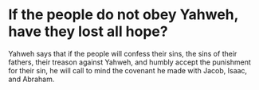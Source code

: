 # If the people do not obey Yahweh, have they lost all hope?

Yahweh says that if the people will confess their sins, the sins of their fathers, their treason against Yahweh, and humbly accept the punishment for their sin, he will call to mind the covenant he made with Jacob, Isaac, and Abraham.
